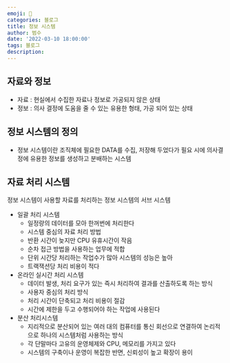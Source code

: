 ```yaml
---
emoji: 🏃
categories: 블로그
title: 정보 시스템
author: 범수
date: '2022-03-10 18:00:00'
tags: 블로그
description:
---
```


## 자료와 정보

- 자료 : 현실에서 수집한 자료나 정보로 가공되지 않은 상태
- 정보 : 의사 결정에 도움을 줄 수 있는 유용한 형태, 가공 되어 있는 상태

## 정보 시스템의 정의

- 정보 시스템이란 조직체에 필요한 DATA를 수집, 저장해 두었다가 필요 시에 의사결정에 유용한 정보를 생성하고 분배하는 시스템

## 자료 처리 시스템

정보 시스템이 사용할 자료를 처리하는 정보 시스템의 서브 시스템

- 일괄 처리 시스템
  - 일정량의 데이터를 모아 한꺼번에 처리한다
  - 시스템 중심의 자료 처리 방법
  - 반환 시간이 늦지만 CPU 유휴시간이 작음
  - 순차 접근 방법을 사용하는 업무에 적합
  - 단위 시간당 처리하는 작업수가 많아 시스템의 성능은 높아
  - 트랙잭션당 처리 비용이 적다
- 온라인 실시간 처리 시스템
  - 데이터 발생, 처리 요구가 있는 즉시 처리하여 결과를 산출하도록 하는 방식
  - 사용자 중심의 처리 방식
  - 처리 시간이 단축되고 처리 비용이 절감
  - 시간에 제한을 두고 수행되어야 하는 작업에 사용된다
- 분산 처리시스템
  - 지리적으로 분산되어 있는 여러 대의 컴퓨터를 통신 회선으로 연결하여 논리적으로 하나의 시스템처럼 사용하는 방식
  - 각 단말마다 고유의 운영체제와 CPU, 메모리를 가지고 있다
  - 시스템의 구축이나 운영이 복잡한 반면, 신뢰성이 높고 확장이 용이
